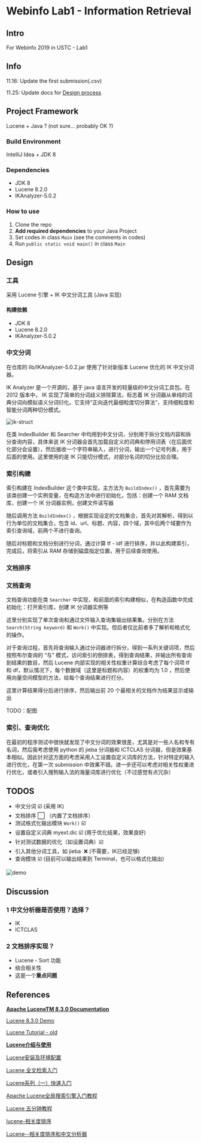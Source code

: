 # Webinfo Lab1 -  Information Retrieval

## Intro

For Webinfo 2019 in USTC - Lab1

## Info

11.16: Update the first submission(.csv)

11.25: Update docs for [Design process](#Design)

## Project Framework

Lucene + Java ? (not sure... probably OK ?)

### Build Environment

IntelliJ Idea + JDK 8

### Dependencies

+   JDK 8
+   Lucene 8.2.0
+   IKAnalyzer-5.0.2

### How to use

1.  Clone the repo
2.  **Add required dependencies** to your Java Project
3.  Set codes in class `Main` (see the comments in codes)
4.  Run `public static void main()` in class `Main`

## Design

### 工具

采用 Lucene 引擎 + IK 中文分词工具 (Java 实现)

#### 构建依赖

+   JDK 8
+   Lucene 8.2.0
+   IKAnalyzer-5.0.2

### 中文分词

在仓库的 lib/IKAnalyzer-5.0.2.jar 使用了针对新版本 Lucene 优化的 IK 中文分词器。

IK Analyzer 是一个开源的，基于 java 语言开发的轻量级的中文分词工具包。在 2012 版本中， IK 实现了简单的分词歧义排除算法，标志着 IK 分词器从单纯的词典分词向模拟语义分词衍化。它支持“正向迭代最细粒度切分算法”，支持细粒度和智能分词两种切分模式。

![ik-struct](README.assets/ik-struct.jpg)

在类 IndexBuilder 和 Searcher 中均用到中文分词，分别用于拆分文档内容和拆分查询内容，具体来说 IK 分词器会首先加载自定义的词典和停用词表（在后面优化部分会设置），然后接收一个字符串输入，进行分词，输出一个记号列表，用于后面的使用。这里使用的是 IK 只能切分模式，对部分名词的切分比较合理。

### 索引构建

索引构建在 IndexBuilder 这个类中实现，主方法为 `BuildIndex()` ，首先需要为该类创建一个实例变量，在构造方法中进行初始化，包括：创建一个 RAM 文档库，创建一个 IK 分词器实例，创建文件读写器

随后调用方法 `BuildIndex()` ，根据实现设定的文档集合，首先对其解析，得到以行为单位的文档集合，包含 id、url、标题、内容，四个域，其中后两个域要作为索引查询域，前两个不进行查询。

随后对标题和文档分别进行分词，通过计算 tf - idf 进行排序，并以此构建索引，完成后，将索引从 RAM 存储到磁盘指定位置，用于后续查询使用。

### 文档排序



### 文档查询

文档查询功能在类 `Searcher` 中实现，和前面的索引构建相似，在构造函数中完成初始化：打开索引库，创建 IK 分词器实例等

这里分别实现了单次查询和通过文件输入查询集输出结果集。分别在方法 `Search(String keyword)` 和 `Work()` 中实现。但后者仅比前者多了解析和格式化的操作。

对于查询过程，首先将查询输入通过分词器进行拆分，得到一系列关键词项，然后按照布尔查询的 “与” 模式，访问索引的倒排表，得到查询结果，并输出所有查询到结果的数目，然后 Lucene 内部实现的相关性权重计算综合考虑了每个词项 tf 和 df，默认情况下，每个数据域（这里是标题和内容）的权重均为 1.0 ，然后使用向量空间模型的方法，给每个查询结果进行打分。

这里计算结果得分后进行排序，然后输出前 20 个最相关的文档作为结果显示或输出

TODO：配图

### 索引、查询优化

在最初的程序测试中很快就发现了中文分词的效果很差，尤其是对一些人名和专有名词，然后我考虑使用 python 的 jieba 分词器和 ICTCLAS 分词器，但是效果基本相似。因此针对这方面的考虑采用人工设置自定义词库的方法，针对特定的输入进行优化，在第一次 submission 中效果不错。进一步还可以考虑对相关性权重进行优化，或者引入搜狗输入法的海量词库进行优化（不过感觉有点冗杂）

## TODOS

+   中文分词 :ballot_box_with_check: (采用 IK)
+   文档排序 ⬜️ （内置了文档排序）
+   测试格式化输出模块 `Work()` :ballot_box_with_check:
+   设置自定义词典 myext.dic :ballot_box_with_check: (用于优化结果，效果良好)
+   针对测试数据的优化（如设置词典）:ballot_box_with_check:
+   引入其他分词工具，如 jieba  ​ :x: (不需要，IK已经足够)​
+   查询模块 :ballot_box_with_check: (目前可以输出结果到 Terminal，也可以格式化输出)

![demo](README.assets/demo.jpg)

## Discussion

### 1 中文分析器是否使用？选择？

+   IK
+   ICTCLAS

### 2 文档排序实现？

+   Lucene - Sort 功能
+   结合相关性
+   这是一个**重点问题**

## References

[**Apache LuceneTM 8.3.0 Documentation**](https://lucene.apache.org/core/8_3_0/index.html)

[Lucene 8.3.0 Demo](https://lucene.apache.org/core/8_3_0/demo/overview-summary.html)

[Lucene Tutorial - old](https://www.yiibai.com/lucene/lucene_environment.html)

[**Lucene介绍与使用**](https://blog.csdn.net/weixin_42633131/article/details/82873731)

[Lucene安装及环境配置](https://blog.csdn.net/u013819513/article/details/79733756)

[Lucene 全文检索入门](https://www.cnblogs.com/cnjavahome/p/9192467.html)

[Lucene系列（一）快速入门](https://segmentfault.com/a/1190000014203843)

[Apache Lucene全局搜索引擎入门教程](https://www.jianshu.com/p/48aad01ebc7c)

[Lucene 五分钟教程 ](http://www.sohu.com/a/196235775_355142)

[lucene-相关度排序](https://blog.csdn.net/qq_33301113/article/details/79200791)

[Lucene--相关度排序和中文分析器](https://www.jianshu.com/p/89ef0b892c56)